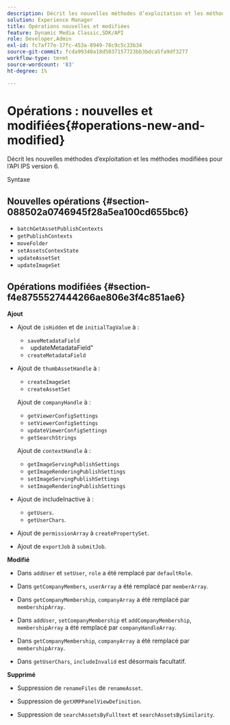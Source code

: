 ```yaml
---
description: Décrit les nouvelles méthodes d’exploitation et les méthodes modifiées pour l’API IPS version 6.
solution: Experience Manager
title: Opérations nouvelles et modifiées
feature: Dynamic Media Classic,SDK/API
role: Developer,Admin
exl-id: fc7af77e-17fc-453a-8949-78c9c5c33b34
source-git-commit: fcda99340a18d5037157723bb3bdca5fa9df3277
workflow-type: tm+mt
source-wordcount: '83'
ht-degree: 1%

---
```


# Opérations : nouvelles et modifiées{#operations-new-and-modified}

Décrit les nouvelles méthodes d’exploitation et les méthodes modifiées pour l’API IPS version 6.

Syntaxe

## Nouvelles opérations {#section-088502a0746945f28a5ea100cd655bc6}

* `batchGetAssetPublishContexts`
* `getPublishContexts`
* `moveFolder`
* `setAssetsContexState`
* `updateAssetSet`
* `updateImageSet`

## Opérations modifiées {#section-f4e8755527444266ae806e3f4c851ae6}

**Ajout**

* Ajout de `isHidden` et de `initialTagValue` à :

   * `saveMetadataField`
   * ` `updateMetadataField&quot;
   * `createMetadataField`

* Ajout de `thumbAssetHandle` à :

   * `createImageSet`
   * `createAssetSet`

  Ajout de `companyHandle` à :

   * `getViewerConfigSettings`
   * `setViewerConfigSettings`
   * `updateViewerConfigSettings`
   * `getSearchStrings`

  Ajout de `contextHandle` à :

   * `getImageServingPublishSettings`
   * `getImageRenderingPublishSettings`
   * `setImageServingPublishSettings`
   * `setImageRenderingPublishSettings`

* Ajout de includeInactive à :

   * `getUsers`.
   * `getUserChars`.

* Ajout de `permissionArray` à `createPropertySet`.

* Ajout de `exportJob` à `submitJob`.

**Modifié**

* Dans `addUser` et `setUser`, `role` a été remplacé par `defaultRole`.

* Dans `getCompanyMembers`, `userArray` a été remplacé par `memberArray`.

* Dans `getCompanyMembership`, `companyArray` a été remplacé par `membershipArray`.

* Dans `addUser`, `setCompanyMembership` et `addCompanyMembership`, `membershipArray` a été remplacé par `companyHandleArray`.

* Dans `getCompanyMembership`, `companyArray` a été remplacé par `membershipArray`.

* Dans `getUserChars`, `includeInvalid` est désormais facultatif.

**Supprimé**

* Suppression de `renameFiles` de `renameAsset`.

* Suppression de `getXMPPanelViewDefinition`.
* Suppression de `searchAssetsByFulltext` et `searchAssetsBySimilarity`.

